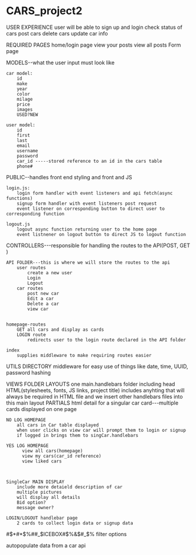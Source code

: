 # CARS_project2

USER EXPERIENCE
user will be able to sign up and login
check status of cars
post cars
delete cars
update car info

REQUIRED PAGES
home/login page
view your posts
view all posts
Form page

MODELS--what the user input must look like

    car model:
        id
        make
        year
        color
        milage
        price
        images
        USED?NEW

    user model:
        id
        first
        last
        email
        username
        password
        car_id -----stored reference to an id in the cars table
        phone#

PUBLIC--handles front end styling and front and JS

    login.js:
        login form handler with event listeners and api fetch(async functions)
        signup form handler with event listeners post request
        event listener on corresponding button to direct user to corresponding function

    logout.js
        logout async function returning user to the home page
        event listnener on logout button to direct JS to logout function

CONTROLLERS---responsible for handling the routes to the API(POST, GET )

    API FOLDER---this is where we will store the routes to the api
        user routes
            create a new user
            Login
            Logout
        car routes
            post new car
            Edit a car
            Delete a car
            view car


    homepage-routes
        GET all cars and display as cards
        LOGIN route
            redirects user to the login route declared in the API folder

    index
        supplies middleware to make requiring routes easier

UTILS DIRECTORY
middleware for easy use of things like date, time, UUID, password hashing

VIEWS FOLDER
LAYOUTS
one main.handlebars folder including head HTML(stylesheets, fonts, JS links, project title)
includes anyhting that will always be required in HTML file and we insert other handlebars files into this main layout
PARTIALS
html detail for a singular car card---multiple cards displayed on one page

    NO LOG HOMEPAGE
        all cars in Car table displayed
        when user clicks on view car will prompt them to login or signup
        if logged in brings them to singCar.handlebars

    YES LOG HOMEPAGE
          view all cars(homepage)
          view my cars(car_id reference)
          view liked cars



    SingleCar MAIN DISPLAY
        include more detaield description of car
        multiple pictures
        will display all details
        Bid option?
        message owner?

    LOGIN/LOGOUT handlebar page
        2 cards to collect login data or signup data

#$*#*$%##_$ICEBOX#$%&$#_$%
filter options

autopopulate data from a car api
